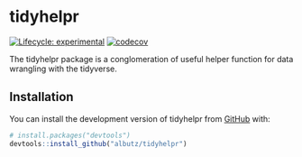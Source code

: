 
<!-- README.md is generated from README.Rmd. Please edit that file -->

# tidyhelpr

<!-- badges: start -->

[![Lifecycle:
experimental](https://img.shields.io/badge/lifecycle-experimental-orange.svg)](https://lifecycle.r-lib.org/articles/stages.html#experimental)
[![codecov](https://codecov.io/gh/albutz/tidyhelpr/branch/master/graph/badge.svg?token=VG9ZEVFVXP)](https://codecov.io/gh/albutz/tidyhelpr)
<!-- badges: end -->

The tidyhelpr package is a conglomeration of useful helper function for
data wrangling with the tidyverse.

## Installation

You can install the development version of tidyhelpr from
[GitHub](https://github.com/) with:

``` r
# install.packages("devtools")
devtools::install_github("albutz/tidyhelpr")
```
